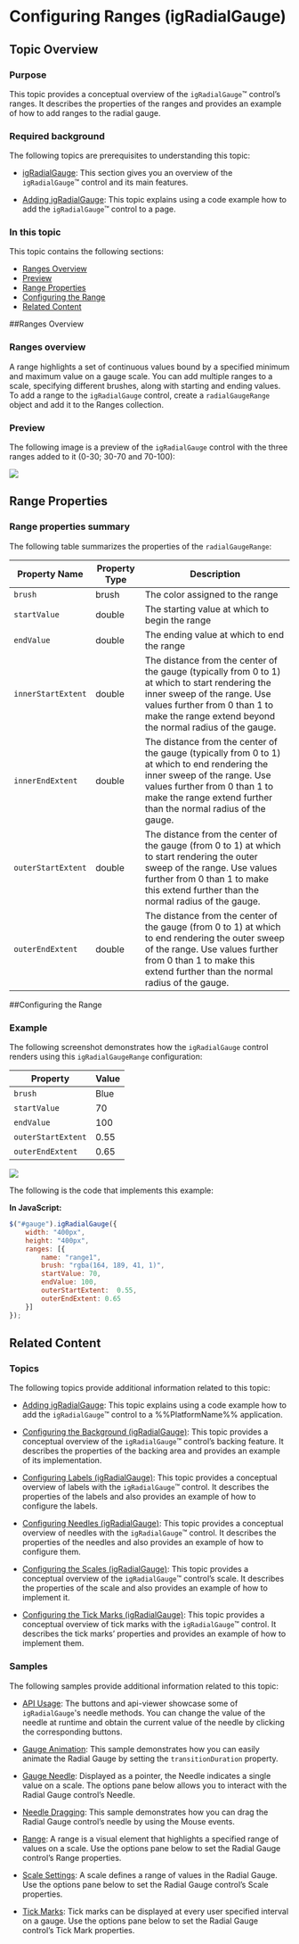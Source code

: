 ﻿<!--
|metadata|
{
    "fileName": "igradialgauge-configuring-ranges",
    "controlName": "igRadialGauge",
    "tags": ["Charting","How Do I","Tips and Tricks"]
}
|metadata|
-->

# Configuring Ranges (igRadialGauge)



## Topic Overview
### Purpose

This topic provides a conceptual overview of the `igRadialGauge`™ control’s ranges. It describes the properties of the ranges and provides an example of how to add ranges to the radial gauge.

### Required background

The following topics are prerequisites to understanding this topic:

- [igRadialGauge](igRadialGauge.html): This section gives you an overview of the `igRadialGauge`™ control and its main features.

- [Adding igRadialGauge](igRadialGauge-Getting-Started-with-igRadialGauge.html): This topic explains using a code example how to add the `igRadialGauge`™ control to a page.

### In this topic

This topic contains the following sections:

-   [Ranges Overview](#overview)
-   [Preview](#preview)
-   [Range Properties](#range-properties)
-   [Configuring the Range](#config-range)
-   [Related Content](#RelatedContent)



##<a id="overview"></a>Ranges Overview 

### Ranges overview

A range highlights a set of continuous values bound by a specified minimum and maximum value on a gauge scale. You can add multiple ranges to a scale, specifying different brushes, along with starting and ending values. To add a range to the `igRadialGauge` control, create a `radialGaugeRange` object and add it to the Ranges collection.

### <a id="preview"></a>Preview

The following image is a preview of the `igRadialGauge` control with the three ranges added to it (0-30; 30-70 and 70-100):

![](images/jQuery_Range_01.png)



## <a id="range-properties"></a>Range Properties
### Range properties summary

The following table summarizes the properties of the `radialGaugeRange`:

Property Name| Property Type| Description
---|---|---
`brush`|brush|The color assigned to the range
`startValue`|double|The starting value at which to begin the range
`endValue`|double|The ending value at which to end the range
`innerStartExtent`|double|The distance from the center of the gauge (typically from 0 to 1) at which to start rendering the inner sweep of the range. Use values further from 0 than 1 to make the range extend beyond the normal radius of the gauge.
`innerEndExtent`|double|The distance from the center of the gauge (typically from 0 to 1) at which to end rendering the inner sweep of the range. Use values further from 0 than 1 to make the range extend further than the normal radius of the gauge.
`outerStartExtent`|double|The distance from the center of the gauge (from 0 to 1) at which to start rendering the outer sweep of the range. Use values further from 0 than 1 to make this extend further than the normal radius of the gauge.
`outerEndExtent`|double|The distance from the center of the gauge (from 0 to 1) at which to end rendering the outer sweep of the range. Use values further from 0 than 1 to make this extend further than the normal radius of the gauge.



##<a id="config-range"></a>Configuring the Range 

### Example

The following screenshot demonstrates how the `igRadialGauge` control renders using this `igRadialGaugeRange` configuration:

Property| Value
---|---
`brush`|Blue
`startValue`|70
`endValue`|100
`outerStartExtent`|0.55
`outerEndExtent`|0.65



![](images/jQuery_Range_02.png)

The following is the code that implements this example:

 **In JavaScript:**  

```js 
$("#gauge").igRadialGauge({
	width: "400px",
	height: "400px",
	ranges: [{
		name: "range1",
		brush: "rgba(164, 189, 41, 1)",
		startValue: 70,
		endValue: 100,
		outerStartExtent:  0.55,
		outerEndExtent: 0.65
	}]                                      
});                                                                  
```


## <a id="RelatedContent"></a>Related Content
### Topics

The following topics provide additional information related to this topic:

- [Adding igRadialGauge](igRadialGauge-Getting-Started-with-igRadialGauge.html): This topic explains using a code example how to add the `igRadialGauge`™ control to a %%PlatformName%% application.

- [Configuring the Background (igRadialGauge)](igRadialGauge-Configuring-the-Backing.html): This topic provides a conceptual overview of the `igRadialGauge`™ control’s backing feature. It describes the properties of the backing area and provides an example of its implementation.

- [Configuring Labels (igRadialGauge)](igRadialGauge-Configuring-Labels.html): This topic provides a conceptual overview of labels with the `igRadialGauge`™ control. It describes the properties of the labels and also provides an example of how to configure the labels.

- [Configuring Needles (igRadialGauge)](igRadialGauge-Configuring-Needles.html): This topic provides a conceptual overview of needles with the `igRadialGauge`™ control. It describes the properties of the needles and also provides an example of how to configure them.

- [Configuring the Scales (igRadialGauge)](igRadialGauge-Configuring-the-Scales.html): This topic provides a conceptual overview of the `igRadialGauge`™ control’s scale. It describes the properties of the scale and also provides an example of how to implement it.

- [Configuring the Tick Marks (igRadialGauge)](igRadialGauge-Configuring-Tick-Marks.html): This topic provides a conceptual overview of tick marks with the `igRadialGauge`™ control. It describes the tick marks’ properties and provides an example of how to implement them.



### Samples

The following samples provide additional information related to this topic:

- [API Usage](%%SamplesUrl%%/radial-gauge/api-usage): The buttons and api-viewer showcase some of `igRadialGauge`'s needle methods. You can change the value of the needle at runtime and obtain the current value of the needle by clicking the corresponding buttons.

- [Gauge Animation](%%SamplesUrl%%/radial-gauge/motion-framework): This sample demonstrates how you can easily animate the Radial Gauge by setting the `transitionDuration` property.

- [Gauge Needle](%%SamplesUrl%%/radial-gauge/gauge-needle): Displayed as a pointer, the Needle indicates a single value on a scale. The options pane below allows you to interact with the Radial Gauge control’s Needle.

- [Needle Dragging](%%SamplesUrl%%/radial-gauge/drag-needle): This sample demonstrates how you can drag the Radial Gauge control’s needle by using the Mouse events.

- [Range](%%SamplesUrl%%/radial-gauge/range): A range is a visual element that highlights a specified range of values on a scale. Use the options pane below to set the Radial Gauge control’s Range properties.

- [Scale Settings](%%SamplesUrl%%/radial-gauge/scale-settings): A scale defines a range of values in the Radial Gauge. Use the options pane below to set the Radial Gauge control’s Scale properties.

- [Tick Marks](%%SamplesUrl%%/radial-gauge/tickmarks): Tick marks can be displayed at every user specified interval on a gauge. Use the options pane below to set the Radial Gauge control’s Tick Mark properties.